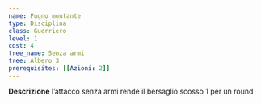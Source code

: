 ```yaml
---
name: Pugno montante
type: Disciplina
class: Guerriero
level: 1
cost: 4
tree_name: Senza armi
tree: Albero 3
prerequisites: [[Azioni: 2]]
---
```


**Descrizione**
l’attacco senza armi rende il bersaglio scosso 1 per un round